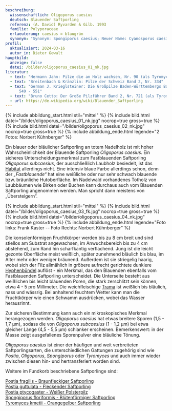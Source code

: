 ```yaml
---
beschreibung:
  wissenschaftlich: Oligoporus caesius
  deutsch: Blauender Saftporling
  referenz: (A. David) Ryvarden & Gilb. 1993
  familie: Polyporaceae
  erlaeuterung: caesius = blaugrün
  synonym: "Synonym: Spongiporus caesius; Neuer Name: Cyanosporus caesius"
profil:
  aktualisiert: 2024-03-16
  autor_in: Dieter Gewalt
hauptbild:
  anzeige: false
  datei: /bilder/oligoporus_caesius_01_nk.jpg
literatur:
  - text: "Hermann Jahn: Pilze die an Holz wachsen, Nr. 90 (als Tyromyces caesius)"
  - text: "Breitenbach & Kränzlin: Pilze der Schweiz Band 2, Nr. 334"
  - text: "German J. Krieglsteiner: Die Großpilze Baden-Württembergs Band 1, Seite
      549 - 551"
  - text: "Bruno Cetto: Der Große Pilzführer Band 2, Nr. 721 (als Tyromyces caesius)"
  - url: https://de.wikipedia.org/wiki/Blauender_Saftporling
---
```

{% include abbildung_start.html stil="mittel" %}
{% include bild.html datei="/bilder/oligoporus_caesius_01_nk.jpg" nocrop=true gross=true %}
{% include bild.html datei="/bilder/oligoporus_caesius_02_nk.jpg" nocrop=true gross=true %}
{% include abbildung_ende.html legende="2 Fotos: Norbert Kühnberger" %}

Ein blauer oder bläulicher Saftporling an totem Nadelholz ist mit hoher Wahrscheinlichkeit der Blauende Saftporling *Oligoporus caesius*. Ein sicheres Unterscheidungsmerkmal zum Fastblauenden Saftporling *Oligoporus subcaesius*, der ausschließlich Laubholz besiedelt, ist das [Habitat](Habitat "Glossar") allerdings nicht. Eine intensiv blaue Farbe allerdings schon, denn der *„Fastblauende“* hat eine weißliche oder nur sehr schwach blauende bzw. bräunliche Hutoberfläche. Im Nadelwald vorhandenes Totholz von Laubbäumen wie Birken oder Buchen kann durchaus auch vom Blauenden Saftporling angenommen werden. Man spricht dann meistens von „Übersteigern“.

{% include abbildung_start.html stil="mittel" %}
{% include bild.html datei="/bilder/oligoporus_caesius_03_fk.jpg" nocrop=true gross=true %}
{% include bild.html datei="/bilder/oligoporus_caesius_04_nk.jpg" nocrop=true gross=true %}
{% include abbildung_ende.html legende="Foto links: Frank Kaster -- Foto Rechts: Norbert Kühnberger" %}

Die konsolenförmigen Fruchtkörper werden bis zu 8 cm breit und sind stiellos am Substrat angewachsen, im Anwuchsbereich bis zu 4 cm abstehend, zum Rand hin scharfkantig verflachend. Jung ist die leicht gezonte Oberfläche meist weißlich, später zunehmend bläulich bis blau, im Alter mehr oder weniger bräunend. Außerdem ist sie striegelig haarig, wobei sich der Filz allmählich in gröbere aufrecht gerichtete dunklere [Hyphenbündel](Hyphen "Glossar") auflöst - ein Merkmal, das den Blauenden ebenfalls vom Fastblauenden Saftporling unterscheidet. Die Unterseite besteht aus weißlichen bis leicht bläuenden Poren, die stark zerschlitzt sein können, etwa 4 - 5 pro Millimeter. Die weichfleischige [Trama](Trama "Glossar") ist weißlich bis bläulich, nass und wässrig. Bei anhaltend feuchtem Wetter kann man die Fruchtkörper wie einen Schwamm ausdrücken, wobei das Wasser herausrinnt.

Zur sicheren Bestimmung kann auch ein mikroskopisches Merkmal herangezogen werden. *Oligoporus caesius* hat etwas breitere Sporen (1,5 - 1,7 µm), sodass die von *Oligoporus subcaesius* (1 - 1,2 µm) bei etwa gleicher Länge (4,5 - 5,5 µm) schlanker erscheinen. Bemerkenswert: in der Masse zeigt ausgefallenes Sporenpulver eine bläuliche Tönung.

*Oligoporus caesius* ist einer der häufigen und weit verbreiteten Saftporlingsarten, die unterschiedlichen Gattungen zugehörig sind wie *Postia*, *Oligoporus*, *Spongiporus* oder *Tyromyces* und auch immer wieder zwischen diesen hin- und hertransferiert worden sind.

Weitere im Fundkorb beschriebene Saftporlinge sind:

[Postia fragilis - Braunfleckiger Saftporling](/pilze/postia-fragilis-braunfleckender-saftporling)\
[Postia guttulata - Fleckender Saftporling](/pilze/postia-guttulata-fleckender-saftporling)\
[Postia ptycogaster - Weißer Polsterpilz](/pilze/postia-ptychogaster-weißer-polsterpilz)\
[Spongiporus floriformis - Blütenförmiger Saftporling](/pilze/spongiporus-floriformis-blütenförmiger-saftporling)\
[Tyromyces kmetii - Orangegelber Saftporling](/pilze/tyromyces-kmetii-orangegelber-saftporling)